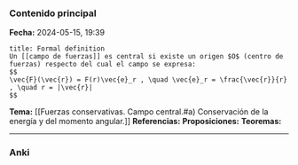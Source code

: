 ### Contenido principal

**Fecha:** 2024-05-15, 19:39

```ad-formal
title: Formal definition
Un [[campo de fuerzas]] es central si existe un origen $O$ (centro de fuerzas) respecto del cual el campo se expresa:
$$
\vec{F}(\vec{r}) = F(r)\vec{e}_r , \quad \vec{e}_r = \frac{\vec{r}}{r} , \quad r = |\vec{r}|
$$
```

**Tema:** [[Fuerzas conservativas. Campo central.#a) Conservación de la energía y del momento angular.]]
**Referencias:**
**Proposiciones:**
**Teoremas:**

---
### Anki
